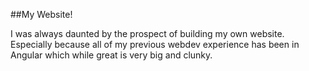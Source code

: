 ##My Website!

I was always daunted by the prospect of building my own website. Especially because all of my previous webdev experience has been in Angular which while great is very big and clunky. 